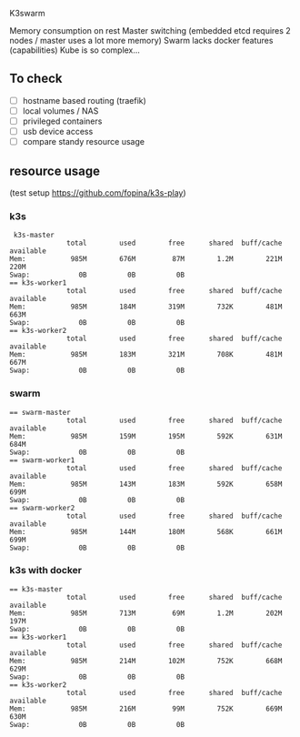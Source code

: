 K3swarm

Memory consumption on rest
Master switching (embedded etcd requires 2 nodes / master uses a lot more memory)
Swarm lacks docker features (capabilities)
Kube is so complex...

## To check

* [ ] hostname based routing (traefik)
* [ ] local volumes / NAS
* [ ] privileged containers
* [ ] usb device access
* [ ] compare standy resource usage

## resource usage

(test setup https://github.com/fopina/k3s-play)

### k3s

```
 k3s-master
              total        used        free      shared  buff/cache   available
Mem:           985M        676M         87M        1.2M        221M        220M
Swap:            0B          0B          0B
== k3s-worker1
              total        used        free      shared  buff/cache   available
Mem:           985M        184M        319M        732K        481M        663M
Swap:            0B          0B          0B
== k3s-worker2
              total        used        free      shared  buff/cache   available
Mem:           985M        183M        321M        708K        481M        667M
Swap:            0B          0B          0B
```

### swarm

```
== swarm-master
              total        used        free      shared  buff/cache   available
Mem:           985M        159M        195M        592K        631M        684M
Swap:            0B          0B          0B
== swarm-worker1
              total        used        free      shared  buff/cache   available
Mem:           985M        143M        183M        592K        658M        699M
Swap:            0B          0B          0B
== swarm-worker2
              total        used        free      shared  buff/cache   available
Mem:           985M        144M        180M        568K        661M        699M
Swap:            0B          0B          0B
```

### k3s with docker

```
== k3s-master
              total        used        free      shared  buff/cache   available
Mem:           985M        713M         69M        1.2M        202M        197M
Swap:            0B          0B          0B
== k3s-worker1
              total        used        free      shared  buff/cache   available
Mem:           985M        214M        102M        752K        668M        629M
Swap:            0B          0B          0B
== k3s-worker2
              total        used        free      shared  buff/cache   available
Mem:           985M        216M         99M        752K        669M        630M
Swap:            0B          0B          0B
```

